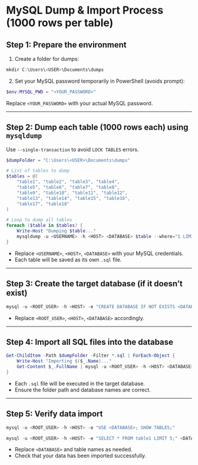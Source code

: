 # MySQL Dump & Import Process (1000 rows per table)

## Step 1: Prepare the environment

1. Create a folder for dumps:

```powershell
mkdir C:\Users\<USER>\Documents\dumps
```

2. Set your MySQL password temporarily in PowerShell (avoids prompt):

```powershell
$env:MYSQL_PWD = "<YOUR_PASSWORD>"
```

Replace `<YOUR_PASSWORD>` with your actual MySQL password.

---

## Step 2: Dump each table (1000 rows each) using `mysqldump`

Use `--single-transaction` to avoid `LOCK TABLES` errors.

```powershell
$dumpFolder = "C:\Users\<USER>\Documents\dumps"

# List of tables to dump
$tables = @(
    "table1", "table2", "table3", "table4",
    "table5", "table6", "table7", "table8",
    "table9", "table10", "table11", "table12",
    "table13", "table14", "table15", "table16",
    "table17", "table18"
)

# Loop to dump all tables
foreach ($table in $tables) {
    Write-Host "Dumping $table..."
    mysqldump -u <USERNAME> -h <HOST> <DATABASE> $table --where="1 LIMIT 1000" --single-transaction > "$dumpFolder\$table.sql"
}
```

- Replace `<USERNAME>`, `<HOST>`, `<DATABASE>` with your MySQL credentials.
- Each table will be saved as its own `.sql` file.

---

## Step 3: Create the target database (if it doesn’t exist)

```powershell
mysql -u <ROOT_USER> -h <HOST> -e "CREATE DATABASE IF NOT EXISTS <DATABASE>;"
```

- Replace `<ROOT_USER>`, `<HOST>`, `<DATABASE>` accordingly.

---

## Step 4: Import all SQL files into the database

```powershell
Get-ChildItem -Path $dumpFolder -Filter *.sql | ForEach-Object {
    Write-Host "Importing $($_.Name)..."
    Get-Content $_.FullName | mysql -u <ROOT_USER> -h <HOST> <DATABASE>
}
```

- Each `.sql` file will be executed in the target database.
- Ensure the folder path and database names are correct.

---

## Step 5: Verify data import

```powershell
mysql -u <ROOT_USER> -h <HOST> -e "USE <DATABASE>; SHOW TABLES;"
```

```powershell
mysql -u <ROOT_USER> -h <HOST> -e "SELECT * FROM table1 LIMIT 5;" <DATABASE>
```

- Replace `<DATABASE>` and table names as needed.
- Check that your data has been imported successfully.

